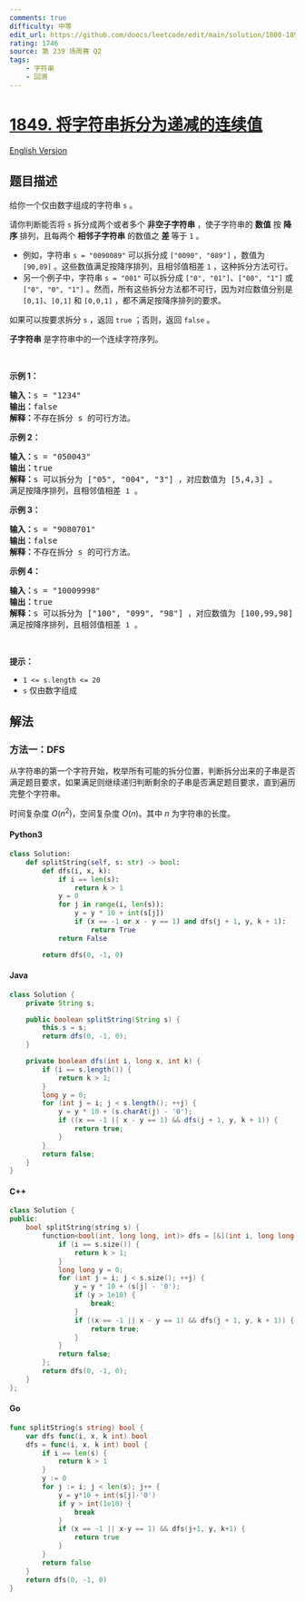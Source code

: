 ```yaml
---
comments: true
difficulty: 中等
edit_url: https://github.com/doocs/leetcode/edit/main/solution/1800-1899/1849.Splitting%20a%20String%20Into%20Descending%20Consecutive%20Values/README.md
rating: 1746
source: 第 239 场周赛 Q2
tags:
    - 字符串
    - 回溯
---
```


<!-- problem:start -->

# [1849. 将字符串拆分为递减的连续值](https://leetcode.cn/problems/splitting-a-string-into-descending-consecutive-values)

[English Version](/solution/1800-1899/1849.Splitting%20a%20String%20Into%20Descending%20Consecutive%20Values/README_EN.md)

## 题目描述

<!-- description:start -->

<p>给你一个仅由数字组成的字符串 <code>s</code> 。</p>

<p>请你判断能否将 <code>s</code> 拆分成两个或者多个 <strong>非空子字符串</strong> ，使子字符串的 <strong>数值</strong> 按 <strong>降序</strong> 排列，且每两个 <strong>相邻子字符串</strong> 的数值之 <strong>差 </strong>等于 <code>1</code> 。</p>

<ul>
	<li>例如，字符串 <code>s = "0090089"</code> 可以拆分成 <code>["0090", "089"]</code> ，数值为 <code>[90,89]</code> 。这些数值满足按降序排列，且相邻值相差 <code>1</code> ，这种拆分方法可行。</li>
	<li>另一个例子中，字符串 <code>s = "001"</code> 可以拆分成 <code>["0", "01"]</code>、<code>["00", "1"]</code> 或 <code>["0", "0", "1"]</code> 。然而，所有这些拆分方法都不可行，因为对应数值分别是 <code>[0,1]</code>、<code>[0,1]</code> 和 <code>[0,0,1]</code> ，都不满足按降序排列的要求。</li>
</ul>

<p>如果可以按要求拆分 <code>s</code> ，返回 <code>true</code> ；否则，返回 <code>false</code><em> </em>。</p>

<p><strong>子字符串</strong> 是字符串中的一个连续字符序列。</p>

<p> </p>

<p><strong>示例 1：</strong></p>

<pre>
<strong>输入：</strong>s = "1234"
<strong>输出：</strong>false
<strong>解释：</strong>不存在拆分 s 的可行方法。
</pre>

<p><strong>示例 2：</strong></p>

<pre>
<strong>输入：</strong>s = "050043"
<strong>输出：</strong>true
<strong>解释：</strong>s 可以拆分为 ["05", "004", "3"] ，对应数值为 [5,4,3] 。
满足按降序排列，且相邻值相差 <code>1</code> 。
</pre>

<p><strong>示例 3：</strong></p>

<pre>
<strong>输入：</strong>s = "9080701"
<strong>输出：</strong>false
<strong>解释：</strong>不存在拆分 s 的可行方法。
</pre>

<p><strong>示例 4：</strong></p>

<pre>
<strong>输入：</strong>s = "10009998"
<strong>输出：</strong>true
<strong>解释：</strong>s 可以拆分为 ["100", "099", "98"] ，对应数值为 [100,99,98] 。
满足按降序排列，且相邻值相差 <code>1</code> 。</pre>

<p> </p>

<p><strong>提示：</strong></p>

<ul>
	<li><code>1 <= s.length <= 20</code></li>
	<li><code>s</code> 仅由数字组成</li>
</ul>

<!-- description:end -->

## 解法

<!-- solution:start -->

### 方法一：DFS

从字符串的第一个字符开始，枚举所有可能的拆分位置，判断拆分出来的子串是否满足题目要求，如果满足则继续递归判断剩余的子串是否满足题目要求，直到遍历完整个字符串。

时间复杂度 $O(n^2)$，空间复杂度 $O(n)$。其中 $n$ 为字符串的长度。

<!-- tabs:start -->

#### Python3

```python
class Solution:
    def splitString(self, s: str) -> bool:
        def dfs(i, x, k):
            if i == len(s):
                return k > 1
            y = 0
            for j in range(i, len(s)):
                y = y * 10 + int(s[j])
                if (x == -1 or x - y == 1) and dfs(j + 1, y, k + 1):
                    return True
            return False

        return dfs(0, -1, 0)
```

#### Java

```java
class Solution {
    private String s;

    public boolean splitString(String s) {
        this.s = s;
        return dfs(0, -1, 0);
    }

    private boolean dfs(int i, long x, int k) {
        if (i == s.length()) {
            return k > 1;
        }
        long y = 0;
        for (int j = i; j < s.length(); ++j) {
            y = y * 10 + (s.charAt(j) - '0');
            if ((x == -1 || x - y == 1) && dfs(j + 1, y, k + 1)) {
                return true;
            }
        }
        return false;
    }
}
```

#### C++

```cpp
class Solution {
public:
    bool splitString(string s) {
        function<bool(int, long long, int)> dfs = [&](int i, long long x, int k) -> bool {
            if (i == s.size()) {
                return k > 1;
            }
            long long y = 0;
            for (int j = i; j < s.size(); ++j) {
                y = y * 10 + (s[j] - '0');
                if (y > 1e10) {
                    break;
                }
                if ((x == -1 || x - y == 1) && dfs(j + 1, y, k + 1)) {
                    return true;
                }
            }
            return false;
        };
        return dfs(0, -1, 0);
    }
};
```

#### Go

```go
func splitString(s string) bool {
	var dfs func(i, x, k int) bool
	dfs = func(i, x, k int) bool {
		if i == len(s) {
			return k > 1
		}
		y := 0
		for j := i; j < len(s); j++ {
			y = y*10 + int(s[j]-'0')
			if y > int(1e10) {
				break
			}
			if (x == -1 || x-y == 1) && dfs(j+1, y, k+1) {
				return true
			}
		}
		return false
	}
	return dfs(0, -1, 0)
}
```

<!-- tabs:end -->

<!-- solution:end -->

<!-- problem:end -->
